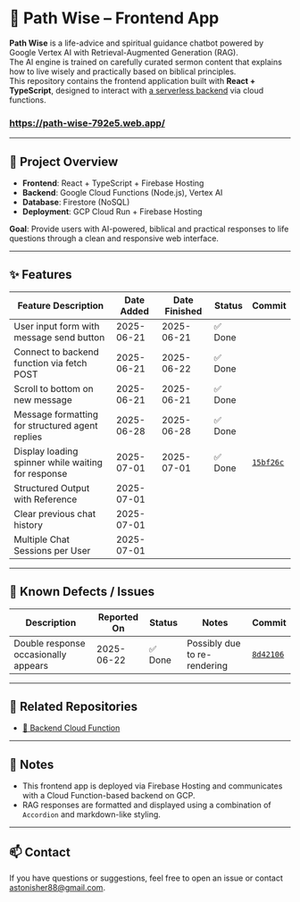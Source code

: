 # 🧭 Path Wise – Frontend App

**Path Wise** is a life-advice and spiritual guidance chatbot powered by Google Vertex AI with Retrieval-Augmented Generation (RAG).  
The AI engine is trained on carefully curated sermon content that explains how to live wisely and practically based on biblical principles.  
This repository contains the frontend application built with **React + TypeScript**, designed to interact with [a serverless backend](https://github.com/2ndPrince/path-wise-functions) via cloud functions.

### https://path-wise-792e5.web.app/

---

## 📘 Project Overview

- **Frontend**: React + TypeScript + Firebase Hosting
- **Backend**: Google Cloud Functions (Node.js), Vertex AI
- **Database**: Firestore (NoSQL)
- **Deployment**: GCP Cloud Run + Firebase Hosting

**Goal**: Provide users with AI-powered, biblical and practical responses to life questions through a clean and responsive web interface.

---

## ✨ Features

| Feature Description                              | Date Added | Date Finished | Status     | Commit |
|--------------------------------------------------|------------|----------------|------------|--------|
| User input form with message send button         | 2025-06-21 | 2025-06-21     | ✅ Done     | |
| Connect to backend function via fetch POST       | 2025-06-21 | 2025-06-22     | ✅ Done     | |
| Scroll to bottom on new message                  | 2025-06-21 | 2025-06-21     | ✅ Done     | |
| Message formatting for structured agent replies  | 2025-06-28 | 2025-06-28     | ✅ Done     | |
| Display loading spinner while waiting for response| 2025-07-01 | 2025-07-01     | ✅ Done     | [`15bf26c`](https://github.com/2ndPrince/path-wise/commit/15bf26cf581b07801b95d135de971722341193f0) |
| Structured Output with Reference | 2025-07-01 | | | | |
| Clear previous chat history | 2025-07-01 | | | | |
| Multiple Chat Sessions per User | 2025-07-01 | | | | |

---

## 🐛 Known Defects / Issues

| Description                                       | Reported On | Status        | Notes                          | Commit |
|--------------------------------------------------|-------------|----------------|--------------------------------|--------|
| Double response occasionally appears             | 2025-06-22  | ✅ Done        | Possibly due to re-rendering  | [`8d42106`](https://github.com/2ndPrince/path-wise/commit/8d42106af6a16215090a860f6551236554edf3e4)

---

## 🧩 Related Repositories

- [🔗 Backend Cloud Function](https://github.com/2ndPrince/path-wise-functions)

---

## 📌 Notes

- This frontend app is deployed via Firebase Hosting and communicates with a Cloud Function-based backend on GCP.
- RAG responses are formatted and displayed using a combination of `Accordion` and markdown-like styling.

---

## 📫 Contact

If you have questions or suggestions, feel free to open an issue or contact [astonisher88@gmail.com](mailto:astonisher88@gmail.com).
